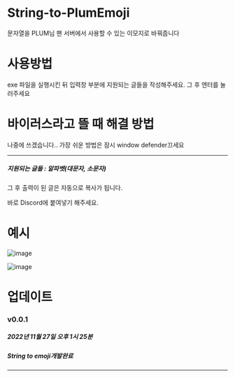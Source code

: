 # String-to-PlumEmoji
문자열을 PLUM님 팬 서버에서 사용할 수 있는 이모지로 바꿔줍니다

# 사용방법
exe 파일을 실행시킨 뒤 입력창 부분에 지원되는 글들을 작성해주세요.
그 후 엔터를 눌러주세요

# 바이러스라고 뜰 때 해결 방법
나중에 쓰겠습니다..
가장 쉬운 방법은 잠시 window defender끄세요

----------
##### 지원되는 글들 : 알파벳(대문자, 소문자)

그 후 출력이 된 글은 자동으로 복사가 됩니다.
  
바로 Discord에 붙여넣기 해주세요.

# 예시
![image](https://user-images.githubusercontent.com/96653318/222753318-6db75b80-2d0d-4e6a-8c9a-ec78c1f8dd4a.png)

![image](https://user-images.githubusercontent.com/96653318/222753441-92bbeac4-b89b-48a0-9364-94a6127f68a7.png)

# 업데이트
### v0.0.1 
##### 2022년 11월 27일 오후 1시 25분
##### String to emoji개발완료
----------
